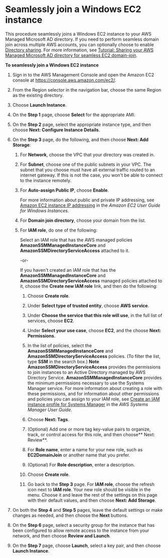 # Seamlessly join a Windows EC2 instance<a name="launching_instance"></a>

This procedure seamlessly joins a Windows EC2 instance to your AWS Managed Microsoft AD directory\. If you need to perform seamless domain join across multiple AWS accounts, you can optionally choose to enable [Directory sharing](https://docs.aws.amazon.com/directoryservice/latest/admin-guide/ms_ad_directory_sharing.html)\. For more information, see [Tutorial: Sharing your AWS Managed Microsoft AD directory for seamless EC2 domain\-join](ms_ad_tutorial_directory_sharing.md)\. 

**To seamlessly join a Windows EC2 instance**

1. Sign in to the AWS Management Console and open the Amazon EC2 console at [https://console\.aws\.amazon\.com/ec2/](https://console.aws.amazon.com/ec2/)\.

1. From the Region selector in the navigation bar, choose the same Region as the existing directory\.

1. Choose **Launch Instance**\.

1. On the **Step 1** page, choose **Select** for the appropriate AMI\.

1. On the **Step 2** page, select the appropriate instance type, and then choose **Next: Configure Instance Details**\.

1. On the **Step 3** page, do the following, and then choose **Next: Add Storage**:

   1. For **Network**, choose the VPC that your directory was created in\.

   1. For **Subnet**, choose one of the public subnets in your VPC\. The subnet that you choose must have all external traffic routed to an internet gateway\. If this is not the case, you won't be able to connect to the instance remotely\.

   1. For **Auto\-assign Public IP**, choose **Enable**\.

      For more information about public and private IP addressing, see [Amazon EC2 instance IP addressing](https://docs.aws.amazon.com/AWSEC2/latest/WindowsGuide/using-instance-addressing.html) in the *Amazon EC2 User Guide for Windows Instances*\.

   1. For **Domain join directory**, choose your domain from the list\. 

   1. For **IAM role**, do one of the following:

      Select an IAM role that has the AWS managed policies **AmazonSSMManagedInstanceCore** and **AmazonSSMDirectoryServiceAccess** attached to it\.

      \-or\-

      If you haven't created an IAM role that has the **AmazonSSMManagedInstanceCore** and **AmazonSSMDirectoryServiceAccess** managed policies attached to it, choose the **Create new IAM role** link, and then do the following:

      1. Choose **Create role**\.

      1. Under **Select type of trusted entity**, choose **AWS service**\.

      1. Under **Choose the service that this role will use**, in the full list of services, choose **EC2**\.

      1. Under **Select your use case**, choose **EC2**, and the choose **Next: Permissions**\.

      1. In the list of policies, select the **AmazonSSMManagedInstanceCore** and **AmazonSSMDirectoryServiceAccess** policies\. \(To filter the list, type **SSM** in the search box\.\) 
**Note**  
**AmazonSSMDirectoryServiceAccess** provides the permissions to join instances to an Active Directory managed by AWS Directory Service\. **AmazonSSMManagedInstanceCore** provides the minimum permissions necessary to use the Systems Manager service\. For more information about creating a role with these permissions, and for information about other permissions and policies you can assign to your IAM role, see [Create an IAM instance profile for Systems Manager](https://docs.aws.amazon.com/systems-manager/latest/userguide/setup-instance-profile.html) in the *AWS Systems Manager User Guide*\.

      1. Choose **Next: Tags**\.

      1. \(Optional\) Add one or more tag key\-value pairs to organize, track, or control access for this role, and then choose** Next: Review**\.

      1. For **Role name**, enter a name for your new role, such as **EC2DomainJoin** or another name that you prefer\.

      1. \(Optional\) For **Role description**, enter a description\.

      1. Choose **Create role**\.

      1. Go back to the **Step 3** page\. For **IAM role**, choose the refresh icon next to **IAM role**\. Your new role should be visible in the menu\. Choose it and leave the rest of the settings on this page with their default values, and then choose **Next: Add Storage**\.

1. On both the **Step 4** and **Step 5** pages, leave the default settings or make changes as needed, and then choose the **Next** buttons\.

1. On the **Step 6** page, select a security group for the instance that has been configured to allow remote access to the instance from your network, and then choose **Review and Launch**\.

1. On the **Step 7** page, choose **Launch**, select a key pair, and then choose **Launch Instance**\.